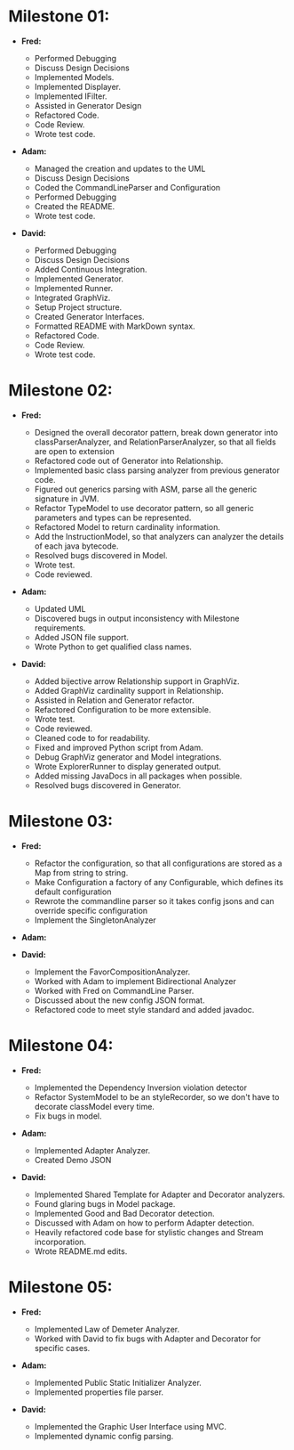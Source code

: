 # Milestone 01:

- **Fred:**

  - Performed Debugging
  - Discuss Design Decisions
  - Implemented Models.
  - Implemented Displayer.
  - Implemented IFilter.
  - Assisted in Generator Design
  - Refactored Code.
  - Code Review.
  - Wrote test code.

- **Adam:**

  - Managed the creation and updates to the UML
  - Discuss Design Decisions
  - Coded the CommandLineParser and Configuration
  - Performed Debugging
  - Created the README.
  - Wrote test code.

- **David:**

  - Performed Debugging
  - Discuss Design Decisions
  - Added Continuous Integration.
  - Implemented Generator.
  - Implemented Runner.
  - Integrated GraphViz.
  - Setup Project structure.
  - Created Generator Interfaces.
  - Formatted README with MarkDown syntax.
  - Refactored Code.
  - Code Review.
  - Wrote test code.

# Milestone 02:

- **Fred:**

  - Designed the overall decorator pattern, break down generator into classParserAnalyzer, and RelationParserAnalyzer, so that all fields are open to extension
  - Refactored code out of Generator into Relationship.
  - Implemented basic class parsing analyzer from previous generator code.
  - Figured out generics parsing with ASM, parse all the generic signature in JVM.
  - Refactor TypeModel to use decorator pattern, so all generic parameters and types can be represented.
  - Refactored Model to return cardinality information.
  - Add the InstructionModel, so that analyzers can analyzer the details of each java bytecode.
  - Resolved bugs discovered in Model.
  - Wrote test.
  - Code reviewed.

- **Adam:**

  - Updated UML
  - Discovered bugs in output inconsistency with Milestone requirements.
  - Added JSON file support.
  - Wrote Python to get qualified class names.

- **David:**

  - Added bijective arrow Relationship support in GraphViz.
  - Added GraphViz cardinality support in Relationship.
  - Assisted in Relation and Generator refactor.
  - Refactored Configuration to be more extensible.
  - Wrote test.
  - Code reviewed.
  - Cleaned code to for readability.
  - Fixed and improved Python script from Adam.
  - Debug GraphViz generator and Model integrations.
  - Wrote ExplorerRunner to display generated output.
  - Added missing JavaDocs in all packages when possible.
  - Resolved bugs discovered in Generator.

# Milestone 03:

- **Fred:**

  - Refactor the configuration, so that all configurations are stored as a Map from string to string.
  - Make Configuration a factory of any Configurable, which defines its default configuration
  - Rewrote the commandline parser so it takes config jsons and can override specific configuration
  - Implement the SingletonAnalyzer

- **Adam:**

- **David:**

  - Implement the FavorCompositionAnalyzer.
  - Worked with Adam to implement Bidirectional Analyzer
  - Worked with Fred on CommandLine Parser.
  - Discussed about the new config JSON format.
  - Refactored code to meet style standard and added javadoc.

# Milestone 04:

- **Fred:**

  - Implemented the Dependency Inversion violation detector
  - Refactor SystemModel to be an styleRecorder, so we don't have to decorate classModel every time.
  - Fix bugs in model.

- **Adam:**

  - Implemented Adapter Analyzer.
  - Created Demo JSON 
  
- **David:**

  - Implemented Shared Template for Adapter and Decorator analyzers.
  - Found glaring bugs in Model package.
  - Implemented Good and Bad Decorator detection.
  - Discussed with Adam on how to perform Adapter detection.
  - Heavily refactored code base for stylistic changes and Stream incorporation.
  - Wrote README.md edits.
  
# Milestone 05:
  
- **Fred:**

  - Implemented Law of Demeter Analyzer.
  - Worked with David to fix bugs with Adapter and Decorator for specific cases.

- **Adam:**

  - Implemented Public Static Initializer Analyzer.
  - Implemented properties file parser.
  
- **David:**

  - Implemented the Graphic User Interface using MVC.
  - Implemented dynamic config parsing.
